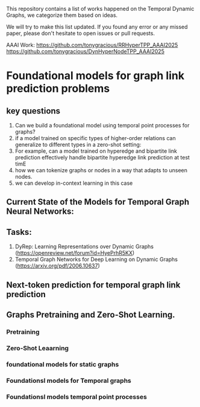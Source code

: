 This repository contains a list of works happened on the Temporal Dynamic Graphs, we categorize them based on ideas.

We will try to make this list updated. If you found any error or any missed paper, please don't hesitate to open issues or pull requests.

 AAAI Work: https://github.com/tonygracious/RRHyperTPP_AAAI2025 
            https://github.com/tonygracious/DynHyperNodeTPP_AAAI2025

# Foundational models for graph link prediction problems
## key questions
1. Can we build a foundational model using temporal point processes for graphs?
2. if a model trained on specific types of higher-order relations can generalize to different types in a zero-shot setting:
  1. For example, can a model trained on hyperedge and bipartite link prediction effectively handle bipartite hyperedge link prediction at test timE
4. how we can tokenize graphs or nodes in a way that adapts to unseen nodes.
5.  we can develop in-context learning in this case

## Current State of the Models for Temporal Graph Neural Networks:

## Tasks:
1. DyRep: Learning Representations over Dynamic Graphs (https://openreview.net/forum?id=HyePrhR5KX)
2. Temporal Graph Networks for Deep Learning on Dynamic Graphs (https://arxiv.org/pdf/2006.10637)

## Next-token prediction for temporal graph link prediction

## Graphs Pretraining and Zero-Shot Learning.
### Pretraining 
### Zero-Shot Leaarning


### foundational models for static graphs
### Foundationsl models for Temporal graphs
### Foundationsl models temporal point processes
